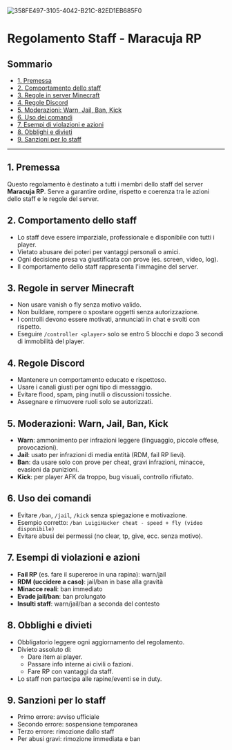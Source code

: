 
![358FE497-3105-4042-B21C-82ED1EB685F0](https://github.com/user-attachments/assets/58a72fff-19cb-4308-ac49-82bfb945beb6)

# Regolamento Staff - Maracuja RP

## Sommario
- [1. Premessa](#1-premessa)
- [2. Comportamento dello staff](#2-comportamento-dello-staff)
- [3. Regole in server Minecraft](#3-regole-in-server-minecraft)
- [4. Regole Discord](#4-regole-discord)
- [5. Moderazioni: Warn, Jail, Ban, Kick](#5-moderazioni-warn-jail-ban-kick)
- [6. Uso dei comandi](#6-uso-dei-comandi)
- [7. Esempi di violazioni e azioni](#7-esempi-di-violazioni-e-azioni)
- [8. Obblighi e divieti](#8-obblighi-e-divieti)
- [9. Sanzioni per lo staff](#9-sanzioni-per-lo-staff)

---

## 1. Premessa
Questo regolamento è destinato a tutti i membri dello staff del server **Maracuja RP**. Serve a garantire ordine, rispetto e coerenza tra le azioni dello staff e le regole del server.

## 2. Comportamento dello staff
- Lo staff deve essere imparziale, professionale e disponibile con tutti i player.
- Vietato abusare dei poteri per vantaggi personali o amici.
- Ogni decisione presa va giustificata con prove (es. screen, video, log).
- Il comportamento dello staff rappresenta l'immagine del server.

## 3. Regole in server Minecraft
- Non usare vanish o fly senza motivo valido.
- Non buildare, rompere o spostare oggetti senza autorizzazione.
- I controlli devono essere motivati, annunciati in chat e svolti con rispetto.
- Eseguire `/controller <player>` solo se entro 5 blocchi e dopo 3 secondi di immobilità del player.

## 4. Regole Discord
- Mantenere un comportamento educato e rispettoso.
- Usare i canali giusti per ogni tipo di messaggio.
- Evitare flood, spam, ping inutili o discussioni tossiche.
- Assegnare e rimuovere ruoli solo se autorizzati.

## 5. Moderazioni: Warn, Jail, Ban, Kick
- **Warn**: ammonimento per infrazioni leggere (linguaggio, piccole offese, provocazioni).
- **Jail**: usato per infrazioni di media entità (RDM, fail RP lievi).
- **Ban**: da usare solo con prove per cheat, gravi infrazioni, minacce, evasioni da punizioni.
- **Kick**: per player AFK da troppo, bug visuali, controllo rifiutato.

## 6. Uso dei comandi
- Evitare `/ban`, `/jail`, `/kick` senza spiegazione e motivazione.
- Esempio corretto: `/ban LuigiHacker cheat - speed + fly (video disponibile)`
- Evitare abusi dei permessi (no clear, tp, give, ecc. senza motivo).

## 7. Esempi di violazioni e azioni
- **Fail RP** (es. fare il supereroe in una rapina): warn/jail
- **RDM (uccidere a caso)**: jail/ban in base alla gravità
- **Minacce reali**: ban immediato
- **Evade jail/ban**: ban prolungato
- **Insulti staff**: warn/jail/ban a seconda del contesto

## 8. Obblighi e divieti
- Obbligatorio leggere ogni aggiornamento del regolamento.
- Divieto assoluto di:
  - Dare item ai player.
  - Passare info interne ai civili o fazioni.
  - Fare RP con vantaggi da staff.
- Lo staff non partecipa alle rapine/eventi se in duty.

## 9. Sanzioni per lo staff
- Primo errore: avviso ufficiale
- Secondo errore: sospensione temporanea
- Terzo errore: rimozione dallo staff
- Per abusi gravi: rimozione immediata e ban

